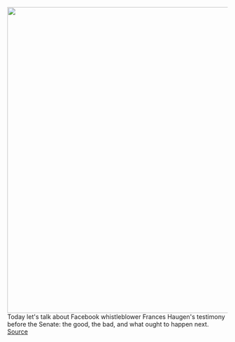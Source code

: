 <img src='https://cdn.vox-cdn.com/thumbor/5HQaa7DLKK2x-8mb8BxPQqUq9tI=/0x0:2040x1360/1200x800/filters:focal(857x517:1183x843)/cdn.vox-cdn.com/uploads/chorus_image/image/69959306/acastro_180406_1777_facebook_Congress_0001.0.jpg' width='700px' /><br/>
Today let's talk about Facebook whistleblower Frances Haugen's testimony before the Senate: the good, the bad, and what ought to happen next.
<a href='https://www.theverge.com/2021/10/6/22712512/facebook-whistleblower-testimony-analysis-congress-instagram-whatsapp'> Source <a/>